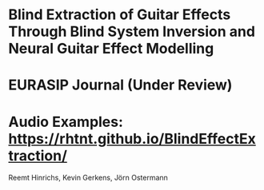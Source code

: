 # Blind Extraction of Guitar Effects Through Blind System Inversion and Neural Guitar Effect Modelling
# EURASIP Journal (Under Review)
#  Audio Examples: https://rhtnt.github.io/BlindEffectExtraction/
Reemt Hinrichs, Kevin Gerkens, Jörn Ostermann


